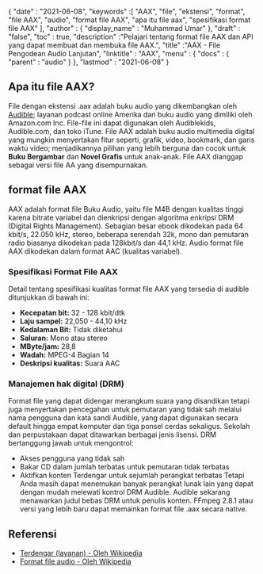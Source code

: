 {
  "date" : "2021-06-08",
  "keywords" :[ "AAX", "file", "ekstensi", "format", "file AAX", "audio", "format file AAX", "apa itu file aax", "spesifikasi format file AAX" ],
  "author" : {
    "display_name" : "Muhammad Umar"
},
  "draft" : "false",
  "toc" : true,
  "description" :"Pelajari tentang format file AAX dan API yang dapat membuat dan membuka file AAX.",
  "title" :"AAX - File Pengodean Audio Lanjutan",
  "linktitle" : "AAX",
  "menu" : {
    "docs" : {
      "parent" : "audio"
}
},
  "lastmod" : "2021-06-08"
}

## Apa itu file AAX?
File dengan ekstensi .aax adalah buku audio yang dikembangkan oleh [Audible](https://www.audible.com/); layanan podcast online Amerika dan buku audio yang dimiliki oleh Amazon.com Inc. File-file ini dapat digunakan oleh Audiblekids, Audible.com, dan toko iTune. File AAX adalah buku audio multimedia digital yang mungkin menyertakan fitur seperti, grafik, video, bookmark, dan garis waktu video; menjadikannya pilihan yang lebih berguna dan cocok untuk **Buku Bergambar** dan **Novel Grafis** untuk anak-anak. File AAX dianggap sebagai versi file AA yang disempurnakan.

## format file AAX
AAX adalah format file Buku Audio, yaitu file M4B dengan kualitas tinggi karena bitrate variabel dan dienkripsi dengan algoritma enkripsi DRM (Digital Rights Management). Sebagian besar ebook dikodekan pada 64 kbit/s, 22.050 kHz, stereo, beberapa serendah 32k, mono dan pemutaran radio biasanya dikodekan pada 128kbit/s dan 44,1 kHz. Audio format file AAX dikodekan dalam format AAC (kualitas variabel).

### Spesifikasi Format File AAX
Detail tentang spesifikasi kualitas format file AAX yang tersedia di audible ditunjukkan di bawah ini:

- **Kecepatan bit:** 32 - 128 kbit/dtk
- **Laju sampel:** 22,050 - 44,10 kHz
- **Kedalaman Bit:** Tidak diketahui
- **Saluran:** Mono atau stereo
- **MByte/jam:** 28,8
- **Wadah:** MPEG-4 Bagian 14
- **Deskripsi kualitas:** Suara AAC

### Manajemen hak digital (DRM)
Format file yang dapat didengar merangkum suara yang disandikan tetapi juga menyertakan pencegahan untuk pemutaran yang tidak sah melalui nama pengguna dan kata sandi Audible, yang dapat digunakan secara default hingga empat komputer dan tiga ponsel cerdas sekaligus. Sekolah dan perpustakaan dapat ditawarkan berbagai jenis lisensi. DRM bertanggung jawab untuk mengontrol:
- Akses pengguna yang tidak sah
- Bakar CD dalam jumlah terbatas untuk pemutaran tidak terbatas
- Aktifkan konten Terdengar untuk sejumlah perangkat terbatas
Tetapi Anda masih dapat menemukan banyak perangkat lunak lain yang dapat dengan mudah melewati kontrol DRM Audible. Audible sekarang menawarkan judul bebas DRM untuk penulis konten. FFmpeg 2.8.1 atau versi yang lebih baru dapat memainkan format file .aax secara native.


## Referensi ##

* [Terdengar (layanan) - Oleh Wikipedia](https://en.wikipedia.org/wiki/Audible_(service))
* [Format file audio - Oleh Wikipedia](https://en.wikipedia.org/wiki/Audio_file_format)

